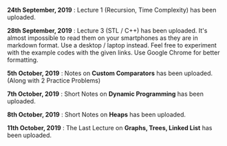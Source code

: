 **24th September, 2019** : Lecture 1 (Recursion, Time Complexity) has been uploaded.   

**28th September, 2019** : Lecture 3 (STL / C++) has been uploaded. It's almost impossible to read them on your smartphones as they are in markdown format. Use a desktop / laptop instead. Feel free to experiment with the example codes with the given links. Use Google Chrome for better formatting.


**5th October, 2019** : Notes on **Custom Comparators** has been uploaded. (Along with 2 Practice Problems)

**7th October, 2019** : Short Notes on **Dynamic Programming** has been uploaded.

**8th October, 2019** : Short Notes on **Heaps** has been uploaded.

**11th October, 2019** : The Last Lecture on **Graphs, Trees, Linked List** has been uploaded.
